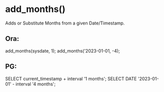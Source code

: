 # add_months()

Adds or Substitute Months from a given Date/Timestamp.

## Ora:
add_months(sysdate, 1);
add_months('2023-01-01, -4);

## PG:
SELECT current_timestamp + interval '1 months';
SELECT DATE '2023-01-01' - interval '4 months';
